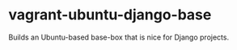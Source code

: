 vagrant-ubuntu-django-base
==========================

Builds an Ubuntu-based base-box that is nice for Django projects.
